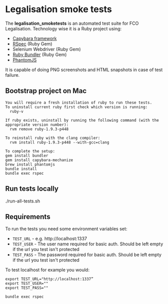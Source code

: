 # Legalisation smoke tests

The __legalisation_smoketests__ is an automated test suite for FCO Legalisation.
Technology wise it is a Ruby project using:
 - [Capybara framework](https://github.com/jnicklas/capybara)
 - [RSpec](http://rspec.info/) (Ruby Gem)
 - Selenium Webdriver (Ruby Gem)
 - [Ruby Bundler](http://bundler.io/) (Ruby Gem)
 - [PhantomJS](http://phantomjs.org/)

It is capable of doing PNG screenshots and HTML snapshots in case of test failure.


## Bootstrap project on Mac
```
You will require a fresh installation of ruby to run these tests.
To uninstall current ruby first check which version is running:
  ruby-v

If ruby exists, uninstall by running the following command (with the appropriate version number):
  rvm remove ruby-1.9.3-p448

To reinstall ruby with the clang compiler:
  rvm install ruby-1.9.3-p448 --with-gcc=clang

To complete the setup:
gem install bundler
gem install capybara-mechanize
brew install phantomjs
bundle install
bundle exec rspec
```

## Run tests locally

./run-all-tests.sh


## Requirements

To run the tests you need some environment variables set: 

 - `TEST_URL` - e.g. http://localhost:1337
 - `TEST_USER` - The user name required for basic auth. Should be left empty if the url you test isn't protected
 - `TEST_PASS` - The password required for basic auth. Should be left empty if the url you test isn't protected

To test localhost for example you would:

    export TEST_URL="http://localhost:1337”
    export TEST_USER=""
    export TEST_PASS=""

    bundle exec rspec
